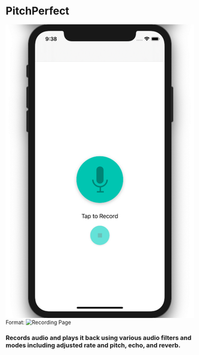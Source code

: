 # PitchPerfect
![Recording Page](/images/recordPage.png)
Format: ![Recording Page](url)
### Records audio and plays it back using various audio filters and modes including adjusted rate and pitch, echo, and reverb.
